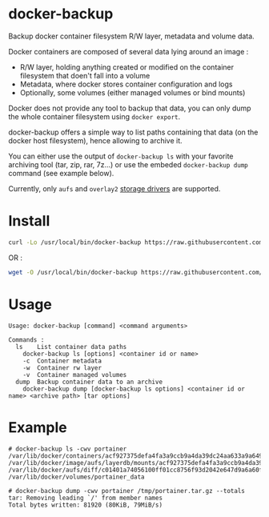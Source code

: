 docker-backup
=============
Backup docker container filesystem R/W layer, metadata and volume data.

Docker containers are composed of several data lying around an image :

* R/W layer, holding anything created or modified on the container filesystem that doen't fall into a volume
* Metadata, where docker stores container configuration and logs
* Optionally, some volumes (either managed volumes or bind mounts)

Docker does not provide any tool to backup that data, you can only dump the whole container filesystem using `docker export`.

docker-backup offers a simple way to list paths containing that data (on the docker host filesystem), hence allowing to archive it.

You can either use the output of `docker-backup ls` with your favorite archiving tool (tar, zip, rar, 7z...) or use the embeded `docker-backup dump` command (see example below).

Currently, only `aufs` and `overlay2` [storage drivers](https://docs.docker.com/storage/storagedriver/select-storage-driver/) are supported.

# Install
```bash
curl -Lo /usr/local/bin/docker-backup https://raw.githubusercontent.com/vincepare/docker-backup/master/docker-backup.sh && chmod +x /usr/local/bin/docker-backup
```
OR :
```bash
wget -O /usr/local/bin/docker-backup https://raw.githubusercontent.com/vincepare/docker-backup/master/docker-backup.sh && chmod +x /usr/local/bin/docker-backup
```

# Usage
```
Usage: docker-backup [command] <command arguments>

Commands :
  ls    List container data paths
    docker-backup ls [options] <container id or name>
    -c  Container metadata
    -w  Container rw layer
    -v  Container managed volumes
  dump  Backup container data to an archive
    docker-backup dump [docker-backup ls options] <container id or name> <archive path> [tar options]
```

# Example
```
# docker-backup ls -cwv portainer
/var/lib/docker/containers/acf927375defa4fa3a9ccb9a4da39dc24aa633a9a6493f80f1f54a833426de52
/var/lib/docker/image/aufs/layerdb/mounts/acf927375defa4fa3a9ccb9a4da39dc24aa633a9a6493f80f1f54a833426de52
/var/lib/docker/aufs/diff/c01401a74056100ff01cc8756f93d2042e647d9a6a60fadf267e680d1a2cfae3
/var/lib/docker/volumes/portainer_data
```

```
# docker-backup dump -cwv portainer /tmp/portainer.tar.gz --totals
tar: Removing leading `/' from member names
Total bytes written: 81920 (80KiB, 79MiB/s)
```
